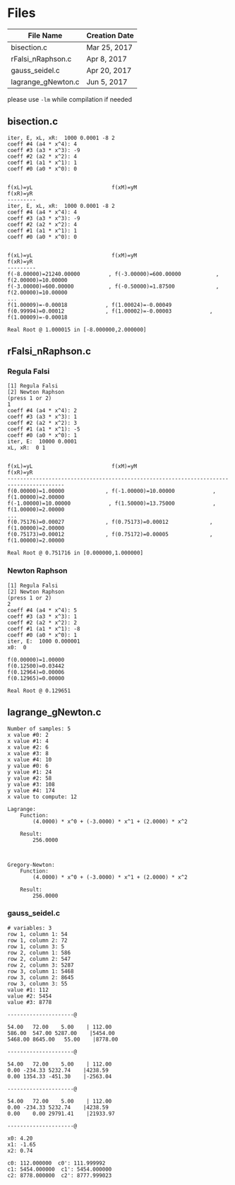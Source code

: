 # Files
| File Name | Creation Date  |
|--|--|
| bisection.c | Mar 25, 2017 |
| rFalsi_nRaphson.c | Apr 8, 2017|
| gauss_seidel.c | Apr 20, 2017 |
| lagrange_gNewton.c | Jun 5, 2017 |

please use `-lm` while compilation if needed

## bisection.c

	iter, E, xL, xR:  1000 0.0001 -8 2
	coeff #4 (a4 * x^4): 4
	coeff #3 (a3 * x^3): -9
	coeff #2 (a2 * x^2): 4
	coeff #1 (a1 * x^1): 1
	coeff #0 (a0 * x^0): 0


	f(xL)=yL                         f(xM)=yM                         f(xR)=yR
	---------
	iter, E, xL, xR:  1000 0.0001 -8 2
	coeff #4 (a4 * x^4): 4
	coeff #3 (a3 * x^3): -9
	coeff #2 (a2 * x^2): 4
	coeff #1 (a1 * x^1): 1
	coeff #0 (a0 * x^0): 0


	f(xL)=yL                         f(xM)=yM                         f(xR)=yR
	---------
	f(-8.00000)=21240.00000         , f(-3.00000)=600.00000           , f(2.00000)=10.00000
	f(-3.00000)=600.00000           , f(-0.50000)=1.87500             , f(2.00000)=10.00000
	...
	f(1.00009)=-0.00018            , f(1.00024)=-0.00049
	f(0.99994)=0.00012             , f(1.00002)=-0.00003            , f(1.00009)=-0.00018

	Real Root @ 1.000015 in [-8.000000,2.000000]

## rFalsi_nRaphson.c
### Regula Falsi
    [1] Regula Falsi
    [2] Newton Raphson
    (press 1 or 2)
    1
    coeff #4 (a4 * x^4): 2
    coeff #3 (a3 * x^3): 1
    coeff #2 (a2 * x^2): 3
    coeff #1 (a1 * x^1): -5
    coeff #0 (a0 * x^0): 1
    iter, E:  10000 0.0001
    xL, xR:  0 1


    f(xL)=yL                         f(xM)=yM                         f(xR)=yR
    ----------------------------------------------------------------------------------------
    f(0.00000)=1.00000             , f(-1.00000)=10.00000            , f(1.00000)=2.00000
    f(-1.00000)=10.00000            , f(1.50000)=13.75000            , f(1.00000)=2.00000
    ...
    f(0.75176)=0.00027             , f(0.75173)=0.00012             , f(1.00000)=2.00000
    f(0.75173)=0.00012             , f(0.75172)=0.00005             , f(1.00000)=2.00000

    Real Root @ 0.751716 in [0.000000,1.000000]
### Newton Raphson
    [1] Regula Falsi
    [2] Newton Raphson
    (press 1 or 2)
    2
    coeff #4 (a4 * x^4): 5
    coeff #3 (a3 * x^3): 1
    coeff #2 (a2 * x^2): 2
    coeff #1 (a1 * x^1): -8
    coeff #0 (a0 * x^0): 1
    iter, E:  1000 0.000001
    x0:  0

    f(0.00000)=1.00000
    f(0.12500)=0.03442
    f(0.12964)=0.00006
    f(0.12965)=0.00000

    Real Root @ 0.129651

## lagrange_gNewton.c
    Number of samples: 5
    x value #0: 2
    x value #1: 4
    x value #2: 6
    x value #3: 8
    x value #4: 10
    y value #0: 6
    y value #1: 24
    y value #2: 58
    y value #3: 108
    y value #4: 174
    x value to compute: 12

    Lagrange:
        Function:
            (4.0000) * x^0 + (-3.0000) * x^1 + (2.0000) * x^2

        Result:
            256.0000



    Gregory-Newton:
        Function:
            (4.0000) * x^0 + (-3.0000) * x^1 + (2.0000) * x^2

        Result:
            256.0000

### gauss_seidel.c
    # variables: 3
    row 1, column 1: 54
    row 1, column 2: 72
    row 1, column 3: 5
    row 2, column 1: 586
    row 2, column 2: 547
    row 2, column 3: 5287
    row 3, column 1: 5468
    row 3, column 2: 8645
    row 3, column 3: 55
    value #1: 112
    value #2: 5454
    value #3: 8778

    ---------------------@

    54.00   72.00    5.00    | 112.00
    586.00  547.00 5287.00    |5454.00
    5468.00 8645.00   55.00    |8778.00

    ---------------------@

    54.00   72.00    5.00    | 112.00
    0.00 -234.33 5232.74    |4238.59
    0.00 1354.33 -451.30    |-2563.04

    ---------------------@

    54.00   72.00    5.00    | 112.00
    0.00 -234.33 5232.74    |4238.59
    0.00    0.00 29791.41    |21933.97

    ---------------------@

    x0: 4.20
    x1: -1.65
    x2: 0.74

    c0: 112.000000  c0': 111.999992
    c1: 5454.000000  c1': 5454.000000
    c2: 8778.000000  c2': 8777.999023
